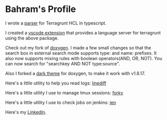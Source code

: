 # Bahram's Profile

I wrote a [parser](https://github.com/jowharshamshiri/tghclparser) for Terragrunt HCL in typescript.

I created a [vscode extension](https://marketplace.visualstudio.com/items?itemName=BahramJoharshamshiri.hcl-lsp) that provides a language server for terragrunt using the above package.

Check out my fork of [doxygen](https://github.com/jowharshamshiri/doxygen). I made a few small changes so that the search box in external search mode supports type: and name: prefixes. It also now supports mixing rules with boolean operators(AND, OR, NOT). You can now search for "searchkey AND NOT type:source".

Also I forked a [dark theme](https://github.com/jowharshamshiri/doxygen-awesome-css) for doxygen, to make it work with v1.8.17.

Here's a little utility to help you read logs: [linediff](https://gist.github.com/jowharshamshiri/bb66ae2cb62e753569bc0dd44bfb24b5)

Here's a little utility I use to manage tmux sessions: [forky](https://gist.github.com/jowharshamshiri/e55c3bbce700aa312c54f5204e7e8b36)

Here's a little utility I use to check jobs on jenkins: [jen](https://gist.github.com/jowharshamshiri/0275dbd2f4c5723956ed68f9e28a6d05)

Here's my [LinkedIn](http://linkedin.com/in/joharshamshiri).
